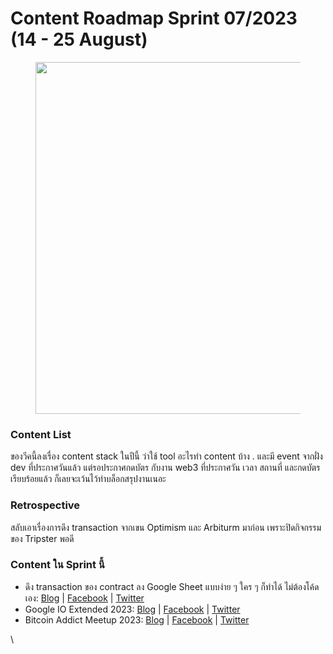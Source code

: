 # Content Roadmap Sprint 07/2023 (14 - 25 August)

<figure><img src="https://cdn.glitch.global/2a53279f-6b0b-496a-8c43-6bf257052e26/content_roadmap_2023_07.jpeg?v=1693371780660" alt="" width="563"><figcaption></figcaption></figure>

### Content List

ของวีคนี้ลงเรื่อง content stack ในปีนี้ ว่าใช้ tool อะไรทำ content บ้าง . และมี event จากฝั่ง dev ที่ประกาศวันแล้ว แต่รอประกาศกดบัตร กับงาน web3 ที่ประกาศวัน เวลา สถานที่ และกดบัตรเรียบร้อยแล้ว ก็เลยจะเว้นไว้ทำบล็อกสรุปงานเนอะ

### Retrospective

สลับเอาเรื่องการดึง transaction จากเขน Optimism และ Arbiturm มาก่อน เพราะปิดกิจกรรมของ Tripster พอดี

### **Content ใน Sprint นี้**

* ดึง transaction ของ contract ลง Google Sheet แบบง่าย ๆ ใคร ๆ ก็ทำได้ ไม่ต้องโค้ดเอง: [Blog](https://www.mikkipastel.com/how-to-get-transaction-from-contract-to-google-sheet/) | [Facebook](https://www.facebook.com/MikkiPastel/posts/pfbid025jybCceRsK5fcE9MsefL7HHfMpjcHfJ7pyEpBJvBhzvxew6iqSym7wgoFBYFnW3El) | [Twitter](https://twitter.com/mikkipastel/status/1692507836188942365)
* Google IO Extended 2023: [Blog](https://www.mikkipastel.com/google-io-extended-2023/) | [Facebook](https://www.facebook.com/MikkiPastel/posts/pfbid027BRJdDVraQ9YEF9Pxtomf4X4DUAz6TFU3XzLVyY2weZSbEkpvJZSAF21mtbuDTESl) | [Twitter](https://twitter.com/mikkipastel/status/1694318682275774707)
* Bitcoin Addict Meetup 2023: [Blog](https://www.mikkipastel.com/bitcoin-addict-meetup-2023/) | [Facebook](https://www.facebook.com/MikkiPastel/posts/pfbid0y2KZSnhyCaszjKgwCUEFEtahZtSffo5hdFjCq7HHQ2Jpfoeo1w1Mbt5VEwXaaWu2l) | [Twitter](https://twitter.com/mikkipastel/status/1694703526000423416)

\
